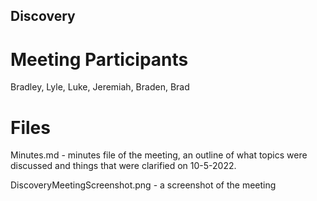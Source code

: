 ## **Discovery**

# Meeting Participants
Bradley, Lyle, Luke, Jeremiah, Braden, Brad

# Files
Minutes.md - minutes file of the meeting, an outline of what topics were discussed and things that were clarified
on 10-5-2022.

DiscoveryMeetingScreenshot.png - a screenshot of the meeting